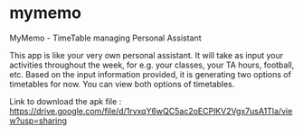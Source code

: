 # mymemo
MyMemo - TimeTable managing Personal Assistant

This app is like your very own personal assistant. It will take as input your activities throughout the week, for e.g. your classes, your TA hours, football, etc. Based on the input information provided, it is generating two options of timetables for now. You can view both options of timetables.

Link to download the apk file : https://drive.google.com/file/d/1rvxqY6wQC5ac2oECPlKV2Vgx7usA1Tla/view?usp=sharing
